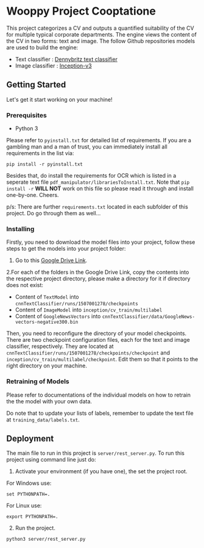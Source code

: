 # Wooppy Project Cooptatione

This project categorizes a CV and outputs a quantified suitability of the CV for multiple typical corporate departments. The engine views the content of the CV in two forms: text and image. The follow Github repositories models are used to build the engine:

* Text classifier : [Dennybritz text classifier](https://github.com/dennybritz/cnn-text-classification-tf)
* Image classifier : [Inception-v3](https://github.com/tensorflow/models/tree/master/research/inception)

## Getting Started

Let's get it start working on your machine!

### Prerequisites

* Python 3

Please refer to `pyinstall.txt` for detailed list of requirements. If you are a gambling man and a man of trust, you can immediately install all requirements in the list via:
```
pip install -r pyinstall.txt
```

Besides that, do install the requirements for OCR which is listed in a seperate text file `pdf_manipulator/librariesToInstall.txt`. Note that `pip install -r` **WILL NOT** work on this file so please read it through and install one-by-one. Cheers.

p/s: There are further `requirements.txt` located in each subfolder of this project. Do go through them as well...

### Installing
Firstly, you need to download the model files into your project, follow these steps to get the models into your project folder:

1. Go to this [Google Drive Link](https://drive.google.com/drive/folders/1qZX1MUaeKvh1BQj5hCaDgaEvYyFkAIjZ?usp=sharing).

2.For each of the folders in the Google Drive Link, copy the contents into the respective project directory, please make a directory for it if directory does not exist:
* Content of `TextModel` into `cnnTextClassifier/runs/1507001278/checkpoints`
* Content of `ImageModel` into `inception/cv_train/multilabel`
* Content of `GoogleNewsVectors` into `cnnTextClassifier/data/GoogleNews-vectors-negative300.bin` 

Then, you need to reconfigure the directory of your model checkpoints. There are two checkpoint configuration files, each for the text and image classifier, respectively. They are located at `cnnTextClassifier/runs/1507001278/checkpoints/checkpoint` and `inception/cv_train/multilabel/checkpoint`. Edit them so that it points to the right directory on your machine.

### Retraining of Models
Please refer to documentations of the individual models on how to retrain the the model with your own data.

Do note that to update your lists of labels, remember to update the text file at `training_data/labels.txt`.

## Deployment

The main file to run in this project is `server/rest_server.py`. To run this project using command line just do:

1. Activate your environment (if you have one), the set the project root.

For Windows use:
```
set PYTHONPATH=.
```
For Linux use:
```
export PYTHONPATH=.
```

2. Run the project.
```
python3 server/rest_server.py
```